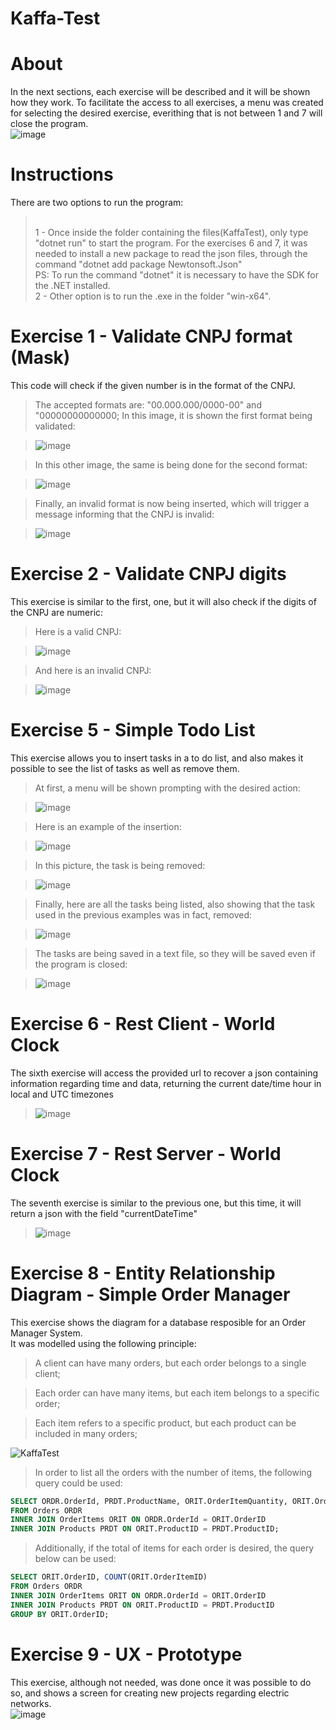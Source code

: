 # Kaffa-Test

# About
In the next sections, each exercise will be described and it will be shown how they work.
To facilitate the access to all exercises, a menu was created for selecting the desired exercise, everithing that is not between 1 and 7 will close the program.<br/>
![image](https://user-images.githubusercontent.com/38429356/114234994-e947d180-9955-11eb-9574-336e92958fd2.png)

# Instructions
There are two options to run the program:
><br/>1 - Once inside the folder containing the files(KaffaTest), only type "dotnet run" to start the program.
>For the exercises 6 and 7, it was needed to install a new package to read the json files, through the command "dotnet add package Newtonsoft.Json"
><br/>PS: To run the command "dotnet" it is necessary to have the SDK for the .NET installed. 
><br/>2 - Other option is to run the .exe in the folder "win-x64".

# Exercise 1 - Validate CNPJ format (Mask)
This code will check if the given number is in the format of the CNPJ.
>The accepted formats are: "00.000.000/0000-00" and "00000000000000;
>In this image, it is shown the first format being validated:

>![image](https://user-images.githubusercontent.com/38429356/114228599-0cba4e80-994d-11eb-97e2-fecb263e2ab7.png)

>In this other image, the same is being done for the second format:

>![image](https://user-images.githubusercontent.com/38429356/114228841-6a4e9b00-994d-11eb-901a-5ff385ed8188.png)

>Finally, an invalid format is now being inserted, which will trigger a message informing that the CNPJ is invalid:

>![image](https://user-images.githubusercontent.com/38429356/114229120-caddd800-994d-11eb-8cec-977e6d348332.png)

# Exercise 2 - Validate CNPJ digits
This exercise is similar to the first, one, but it will also check if the digits of the CNPJ are numeric:
>Here is a valid CNPJ:

>![image](https://user-images.githubusercontent.com/38429356/114230355-70457b80-994f-11eb-84b6-6a00e1b7df78.png)


>And here is an invalid CNPJ:

>![image](https://user-images.githubusercontent.com/38429356/114230309-63288c80-994f-11eb-8d8e-b58b81db7dc5.png)

# Exercise 5 - Simple Todo List
This exercise allows you to insert tasks in a to do list, and also makes it possible to see the list of tasks as well as remove them.
>At first, a menu will be shown prompting with the desired action:

>![image](https://user-images.githubusercontent.com/38429356/114230851-05e10b00-9950-11eb-9887-efd1b09da2ef.png)

>Here is an example of the insertion:

>![image](https://user-images.githubusercontent.com/38429356/114230989-3628a980-9950-11eb-8054-2950ea1fae96.png)

>In this picture, the task is being removed:

>![image](https://user-images.githubusercontent.com/38429356/114231244-8dc71500-9950-11eb-9ce1-f5591d55a157.png)

>Finally, here are all the tasks being listed, also showing that the task used in the previous examples was in fact, removed:

>![image](https://user-images.githubusercontent.com/38429356/114231371-bf3fe080-9950-11eb-9a2e-41f64218b44a.png)

>The tasks are being saved in a text file, so they will be saved even if the program is closed:

>![image](https://user-images.githubusercontent.com/38429356/114231646-134ac500-9951-11eb-96fc-b4ad67c66b85.png)

# Exercise 6 - Rest Client - World Clock
The sixth exercise will access the provided url to recover a json containing information regarding time and data, returning the current date/time hour in local and UTC timezones
>![image](https://user-images.githubusercontent.com/38429356/114232187-e1862e00-9951-11eb-9007-250e15e0f9e8.png)

# Exercise 7 - Rest Server - World Clock
The seventh exercise is similar to the previous one, but this time, it will return a json with the field "currentDateTime"
>![image](https://user-images.githubusercontent.com/38429356/114232419-3d50b700-9952-11eb-8ab1-f7a30b107c58.png)

# Exercise 8 - Entity Relationship Diagram - Simple Order Manager
This exercise shows the diagram for a database resposible for an Order Manager System.
<br/>It was modelled using the following principle:

>A client can have many orders, but each order belongs to a single client;

>Each order can have many items, but each item belongs to a specific order;

>Each item refers to a specific product, but each product can be included in many orders; 

![KaffaTest](https://user-images.githubusercontent.com/38429356/114286076-12d62b00-9a32-11eb-930d-9b9200178d93.png)


>In order to list all the orders with the number of items, the following query could be used:<br/>
```sql 
SELECT ORDR.OrderId, PRDT.ProductName, ORIT.OrderItemQuantity, ORIT.OrderItemTotalPrice
FROM Orders ORDR
INNER JOIN OrderItems ORIT ON ORDR.OrderId = ORIT.OrderID
INNER JOIN Products PRDT ON ORIT.ProductID = PRDT.ProductID;
```
>Additionally, if the total of items for each order is desired, the query below can be used:<br/>
```sql
SELECT ORIT.OrderID, COUNT(ORIT.OrderItemID) 
FROM Orders ORDR
INNER JOIN OrderItems ORIT ON ORDR.OrderId = ORIT.OrderID
INNER JOIN Products PRDT ON ORIT.ProductID = PRDT.ProductID
GROUP BY ORIT.OrderID;
```

# Exercise 9 - UX - Prototype
This exercise, although not needed, was done once it was possible to do so, and shows a screen for creating new projects regarding electric networks.<br/>
![image](https://user-images.githubusercontent.com/38429356/114234687-7a6a7880-9955-11eb-83df-16f3d8148f78.png)


